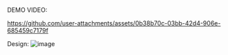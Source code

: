 DEMO VIDEO:

https://github.com/user-attachments/assets/0b38b70c-03bb-42d4-906e-685459c7179f


Design:
![image](https://github.com/user-attachments/assets/30ad4423-1a4d-439d-9497-3570fadfbef1)
